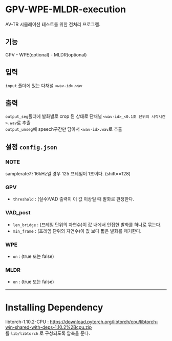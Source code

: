 # GPV-WPE-MLDR-execution    
  
AV-TR 시물레이션 테스트를 위한 전처리 프로그램.    
   
## 기능    
GPV - WPE(optional) - MLDR(optional)     
     
## 입력    
```input``` 폴더에 있는 다채널  ```<wav-id>.wav```     
     
## 출력      
```output_seg```폴더에 발화별로 crop 된 상태로 단채널  ```<wav-id>_<0.1초 단위의 시작시간>.wav```로 추출  
```output_unseg```에 speech구간만 담아서 ```<wav-id>.wav```로 추출
  
## 설정 ```config.json``` 

### NOTE  
samplerate가 16kHz일 경우 125 프레임이 1초이다. (shift==128)  


### GPV
+ ```threshold``` : (실수)VAD 출력이 이 값 이상일 때 발화로 판정한다.   

### VAD_post
+ ```len_bridge``` : (프레임 단위의 자연수)이 값 내에서 인접한 발화를 하나로 묶는다.
+ ```min_frame```  : (프레임 단위의 자연수)이 값 보다 짧은 발화를 제거한다.  

### WPE
+ ```on``` : (true 또는 false)

### MLDR
+ ```on``` : (true 또는 false)

---  
  
# Installing Dependency  
  
libtorch-1.10.2-CPU : https://download.pytorch.org/libtorch/cpu/libtorch-win-shared-with-deps-1.10.2%2Bcpu.zip        
를 ```lib/libtorch``` 로 구성되도록 압축을 푼다.  


